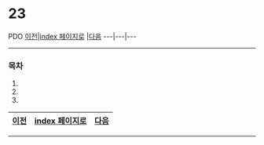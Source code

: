 # 23

PDO
[이전](./22.md)|[index 페이지로](./00index.md) |[다음](./24.md)
---|---|---
<hr>


### 목차

1.
1.
1.

[이전](./22.md)|[index 페이지로](./00index.md) |[다음](./24.md)
---|---|---
<hr>
